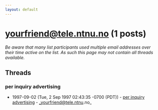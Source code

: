 ```yaml
---
layout: default
---
```


# yourfriend@tele.ntnu.no (1 posts)

_Be aware that many list participants used multiple email addresses over their time active on the list. As such this page may not contain all threads available._

## Threads

### per inquiry advertising
+ 1997-09-02 (Tue, 2 Sep 1997 02:43:35 -0700 (PDT)) - [per inquiry advertising](/archive/1997/09/cf1d85e15cf8acc8a19d882535ee545af58768329f797970a24e32250b114e57) - _yourfriend@tele.ntnu.no_

